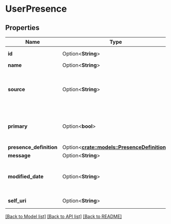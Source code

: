 # UserPresence

## Properties

Name | Type | Description | Notes
------------ | ------------- | ------------- | -------------
**id** | Option<**String**> | The globally unique identifier for the object. | [optional][readonly]
**name** | Option<**String**> |  | [optional]
**source** | Option<**String**> | Represents the source where the Presence was set. Some examples are: PURECLOUD, LYNC, OUTLOOK, etc. | [optional]
**primary** | Option<**bool**> | A boolean used to tell whether or not to set this presence source as the primary on a PATCH | [optional]
**presence_definition** | Option<[**crate::models::PresenceDefinition**](PresenceDefinition.md)> |  | [optional]
**message** | Option<**String**> |  | [optional]
**modified_date** | Option<**String**> | Date time is represented as an ISO-8601 string. For example: yyyy-MM-ddTHH:mm:ss[.mmm]Z | [optional]
**self_uri** | Option<**String**> | The URI for this object | [optional][readonly]

[[Back to Model list]](../README.md#documentation-for-models) [[Back to API list]](../README.md#documentation-for-api-endpoints) [[Back to README]](../README.md)


